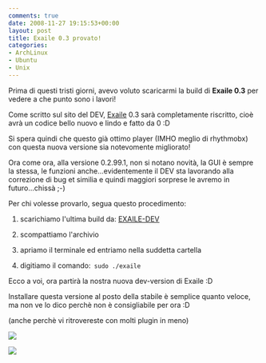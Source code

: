 ```yaml
---
comments: true
date: 2008-11-27 19:15:53+00:00
layout: post
title: Exaile 0.3 provato!
categories:
- ArchLinux
- Ubuntu
- Unix
---
```


Prima di questi tristi giorni, avevo voluto scaricarmi la build di **Exaile 0.3** per vedere a che punto sono i lavori!

Come scritto sul sito del DEV, [Exaile](www.exaile.org) 0.3 sarà completamente riscritto, cioè avrà un codice bello nuovo e lindo e fatto da 0 :D

Si spera quindi che questo già ottimo player (IMHO meglio di rhythmobx) con questa nuova versione sia notevomente migliorato!

Ora come ora, alla versione 0.2.99.1, non si notano novità, la GUI è sempre la stessa, le funzioni anche...evidentemente il DEV sta lavorando alla correzione di bug et similia e quindi maggiori sorprese le avremo in futuro...chissà ;-)

Per chi volesse provarlo, segua questo procedimento:



	
  1. scarichiamo l'ultima build da: [EXAILE-DEV](http://www.exaile.org/files/weekly)

	
  2. scompattiamo l'archivio

	
  3. apriamo il terminale ed entriamo nella suddetta cartella

	
  4. digitiamo il comando:` sudo ./exaile`


Ecco a voi, ora partirà la nostra nuova dev-version di Exaile :D

Installare questa versione al posto della stabile è semplice quanto veloce, ma non ve lo dico perchè non è consigliabile per ora :D

(anche perchè vi ritrovereste con molti plugin in meno)


[![](http://www.allfreeportal.com/imghost/thumbs/350675exaile.png)](http://www.allfreeportal.com/imghost/viewer.php?id=350675exaile.png)




[![](http://www.allfreeportal.com/imghost/thumbs/710110exaile2.png)](http://www.allfreeportal.com/imghost/viewer.php?id=710110exaile2.png)
